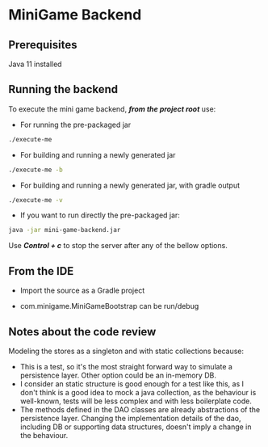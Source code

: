 # MiniGame Backend

## Prerequisites
Java 11 installed

## Running the backend
To execute the mini game backend, ***from the project root*** use:

- For running the pre-packaged jar
```bash
./execute-me
```
- For building and running a newly generated jar
```bash
./execute-me -b
```
- For building and running a newly generated jar, with gradle output
```bash
./execute-me -v
```
- If you want to run directly the pre-packaged jar:
```bash
java -jar mini-game-backend.jar
```

Use ***Control + c*** to stop the server after any of the bellow options.

## From the IDE
- Import the source as a Gradle project

- com.minigame.MiniGameBootstrap can be run/debug 

## Notes about the code review
Modeling the stores as a singleton and with static collections because:
- This is a test, so it's the most straight forward way to simulate a persistence layer. Other option could be an in-memory DB.
- I consider an static structure is good enough for a test like this, as I don't think is a good idea to mock a java collection, as the behaviour is well-known, tests will be less complex and with less boilerplate code.
- The methods defined in the DAO classes are already abstractions of the persistence layer. Changing the implementation details of the dao, including DB or supporting data structures, doesn't imply a change in the behaviour.